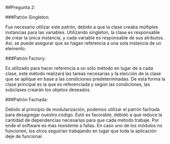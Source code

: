 ##Pregunta 2:

###Patrón Singleton:

Fue necesario utilizar este patrón, debido a que la clase creaba múltiples
instancias para las variables. Utilizando singleton, la clase es responsable de
crear la única instancia, y cada variable es responsable de sus atributos. Así,
se puede asegurar que se hagan referencia a una sola instancia de un elemento.

###Patrón Factory:

Es utilizado para hacer referencia a un sólo método en lugar de a cada clase,
este método realizará las tareas necesarias y la elección de la clase que se
aplique en base a las condiciones predeterminadas. De esta forma la clase
principal es la que es referenciada y según las condiciones, las subclases
crearán los objetos deseados.

###Patrón Fachada:

Debido al principio de modularización, podemos utilizar el patrón fachada para
desagregar nuestro código. Estó es favorable, debido a que reduce la cantidad de
dependencias necesarias para que cada método trabaje. Por ende el software es
más resistente a fallas. En caso uno de los módulos no funcionen, los otros
seguirían trabajando en lugar que toda la aplicación deje de funcionar.
